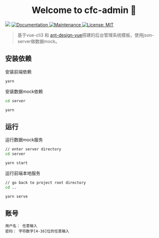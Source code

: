 <h1 align="center">Welcome to cfc-admin 👋</h1>
<p>
  <img src="https://img.shields.io/badge/version-0.1.0-blue.svg?cacheSeconds=2592000" />
  <a href="https://github.com/luichooy/vue-antd-pro#readme">
    <img alt="Documentation" src="https://img.shields.io/badge/documentation-yes-brightgreen.svg" target="_blank" />
  </a>
  <a href="https://github.com/luichooy/vue-antd-pro/graphs/commit-activity">
    <img alt="Maintenance" src="https://img.shields.io/badge/Maintained%3F-yes-green.svg" target="_blank" />
  </a>
  <a href=" ">
    <img alt="License: MIT" src="https://img.shields.io/badge/License-MIT-yellow.svg" target="_blank" />
  </a>
</p>

> 基于vue-cli3 和 [ant-design-vue](https://vue.ant.design/docs/vue/introduce/)搭建的后台管理系统模板，使用json-server做数据mock。

## 安装依赖

安装前端依赖
```sh
yarn
```

安装数据mock依赖
```sh
cd server

yarn
```

## 运行

运行数据mock服务
```sh
// enter server directory
cd server

yarn start
```

运行前端本地服务
```sh
// go back to project root directory
cd ..

yarn serve
```

## 账号
```
用户名： 任意输入
密码： 字符数字[4-16]位的任意输入
```
